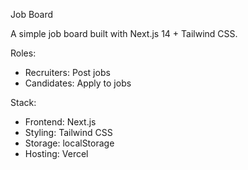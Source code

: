 Job Board

A simple job board built with Next.js 14 + Tailwind CSS.

Roles:
- Recruiters: Post jobs
- Candidates: Apply to jobs

Stack:
- Frontend: Next.js
- Styling: Tailwind CSS
- Storage: localStorage
- Hosting: Vercel
